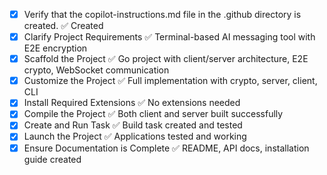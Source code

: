 <!-- Use this file to provide workspace-specific custom instructions to Copilot. For more details, visit https://code.visualstudio.com/docs/copilot/copilot-customization#_use-a-githubcopilotinstructionsmd-file -->
- [x] Verify that the copilot-instructions.md file in the .github directory is created. ✅ Created
- [x] Clarify Project Requirements ✅ Terminal-based AI messaging tool with E2E encryption
- [x] Scaffold the Project ✅ Go project with client/server architecture, E2E crypto, WebSocket communication
- [x] Customize the Project ✅ Full implementation with crypto, server, client, CLI
- [x] Install Required Extensions ✅ No extensions needed
- [x] Compile the Project ✅ Both client and server built successfully
- [x] Create and Run Task ✅ Build task created and tested
- [x] Launch the Project ✅ Applications tested and working
- [x] Ensure Documentation is Complete ✅ README, API docs, installation guide created
